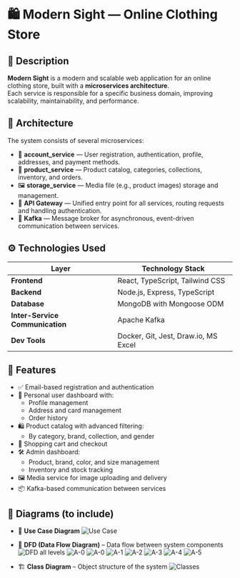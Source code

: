 # 🛍️ Modern Sight — Online Clothing Store

## 📌 Description

**Modern Sight** is a modern and scalable web application for an online clothing store, built with a **microservices architecture**.  
Each service is responsible for a specific business domain, improving scalability, maintainability, and performance.

## 🧱 Architecture

The system consists of several microservices:

- 🔐 **account_service** — User registration, authentication, profile, addresses, and payment methods.
- 🛒 **product_service** — Product catalog, categories, collections, inventory, and orders.
- 🖼️ **storage_service** — Media file (e.g., product images) storage and management.
- 🚪 **API Gateway** — Unified entry point for all services, routing requests and handling authentication.
- 📡 **Kafka** — Message broker for asynchronous, event-driven communication between services.

## ⚙️ Technologies Used

| Layer              | Technology Stack                                  |
|--------------------|---------------------------------------------------|
| **Frontend**        | React, TypeScript, Tailwind CSS                  |
| **Backend**         | Node.js, Express, TypeScript                     |
| **Database**        | MongoDB with Mongoose ODM                        |
| **Inter-Service Communication** | Apache Kafka                         |
| **Dev Tools**       | Docker, Git, Jest, Draw.io, MS Excel             |

## 🧩 Features

- ✅ Email-based registration and authentication
- 👤 Personal user dashboard with:
  - Profile management
  - Address and card management
  - Order history
- 🛍️ Product catalog with advanced filtering:
  - By category, brand, collection, and gender
- 🧾 Shopping cart and checkout
- 🛠️ Admin dashboard:
  - Product, brand, color, and size management
  - Inventory and stock tracking
- 🖼️ Media service for image uploading and delivery
- 📦 Kafka-based communication between services

## 📘 Diagrams (to include)

- 📌 **Use Case Diagram**
![Use Case](./images/usecase.png)

- 🔄 **DFD (Data Flow Diagram)** – Data flow between system components
![DFD all levels](./images/dfd1.png)
![A-0](./images/dfd2.png)
![A-0](./images/dfd3.png)
![A-1](./images/dfd4.png)
![A-2](./images/dfd5.png)
![A-3](./images/dfd6.png)
![A-4](./images/dfd7.png)
![A-5](./images/dfd8.png)

- 🏗 **Class Diagram** – Object structure of the system
![Classes](./images/classes.png)


